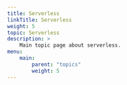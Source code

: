 ```yaml
---
title: Serverless
linkTitle: Serverless
weight: 5
topic: Serverless
description: >
    Main topic page about serverless.
menu:
    main:
        parent: "topics"
        weight: 5
---
```

